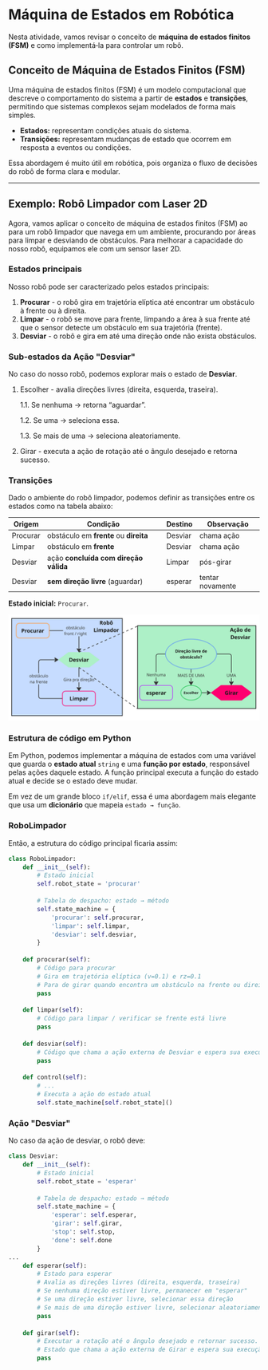 # Máquina de Estados em Robótica

Nesta atividade, vamos revisar o conceito de **máquina de estados finitos (FSM)** e como implementá‑la para controlar um robô.

## Conceito de Máquina de Estados Finitos (FSM)

Uma máquina de estados finitos (FSM) é um modelo computacional que descreve o comportamento do sistema a partir de **estados** e **transições**, permitindo que sistemas complexos sejam modelados de forma mais simples.

* **Estados:** representam condições atuais do sistema.
* **Transições:** representam mudanças de estado que ocorrem em resposta a eventos ou condições.

Essa abordagem é muito útil em robótica, pois organiza o fluxo de decisões do robô de forma clara e modular.

---

## Exemplo: Robô Limpador com Laser 2D

Agora, vamos aplicar o conceito de máquina de estados finitos (FSM) ao para um robô limpador que navega em um ambiente, procurando por áreas para limpar e desviando de obstáculos. Para melhorar a capacidade do nosso robô, equipamos ele com um sensor laser 2D.

### Estados principais

Nosso robô pode ser caracterizado pelos estados principais:

1. **Procurar** - o robô gira em trajetória elíptica até encontrar um obstáculo à frente ou à direita.
2. **Limpar** - o robô se move para frente, limpando a área à sua frente até que o sensor detecte um obstáculo em sua trajetória (frente).
3. **Desviar** - o robô e gira em até uma direção onde não exista obstáculos.

### Sub-estados da Ação "Desviar"

No caso do nosso robô, podemos explorar mais o estado de **Desviar**.

1. Escolher - avalia direções livres (direita, esquerda, traseira).

    1.1. Se nenhuma → retorna “aguardar”.

    1.2. Se uma → seleciona essa.

    1.3. Se mais de uma → seleciona aleatoriamente.

2. Girar - executa a ação de rotação até o ângulo desejado e retorna sucesso.

### Transições

Dado o ambiente do robô limpador, podemos definir as transições entre os estados como na tabela abaixo:

| Origem   | Condição                               | Destino             | Observação         |
| -------- | -------------------------------------- | ------------------- | ------------------ |
| Procurar | obstáculo em **frente** ou **direita** | Desviar             | chama ação         |
| Limpar   | obstáculo em **frente**                | Desviar             | chama ação         |
| Desviar  | ação **concluída com direção válida**  | Limpar              | pós-girar          |
| Desviar  | **sem direção livre** (aguardar)       | esperar             | tentar novamente   |

**Estado inicial:** `Procurar`.

![Robô Limpador](figs/robo_limpador.png)

### Estrutura de código em Python

Em Python, podemos implementar a máquina de estados com uma variável que guarda o **estado atual** `string` e uma **função por estado**, responsável pelas ações daquele estado. A função principal executa a função do estado atual e decide se o estado deve mudar.

Em vez de um grande bloco `if/elif`, essa é uma abordagem mais elegante que usa um **dicionário** que mapeia `estado → função`.

### RoboLimpador

Então, a estrutura do código principal ficaria assim:

```python
class RoboLimpador:
    def __init__(self):
        # Estado inicial
        self.robot_state = 'procurar'

        # Tabela de despacho: estado → método
        self.state_machine = {
            'procurar': self.procurar,
            'limpar': self.limpar,
            'desviar': self.desviar,
        }

    def procurar(self):
        # Código para procurar
        # Gira em trajetória elíptica (v=0.1) e rz=0.1
        # Para de girar quando encontra um obstáculo na frente ou direita
        pass

    def limpar(self):
        # Código para limpar / verificar se frente está livre
        pass

    def desviar(self):
        # Código que chama a ação externa de Desviar e espera sua execução
        pass

    def control(self):
        # ...
        # Executa a ação do estado atual
        self.state_machine[self.robot_state]()
```

### Ação "Desviar"

No caso da ação de desviar, o robô deve:

```python
class Desviar:
    def __init__(self):
        # Estado inicial
        self.robot_state = 'esperar'

        # Tabela de despacho: estado → método
        self.state_machine = {
            'esperar': self.esperar,
            'girar': self.girar,
            'stop': self.stop,
            'done': self.done
        }
...
    def esperar(self):
        # Estado para esperar
        # Avalia as direções livres (direita, esquerda, traseira)
        # Se nenhuma direção estiver livre, permanecer em "esperar"
        # Se uma direção estiver livre, selecionar essa direção
        # Se mais de uma direção estiver livre, selecionar aleatoriamente
        pass

    def girar(self):
        # Executar a rotação até o ângulo desejado e retornar sucesso.
        # Estado que chama a ação externa de Girar e espera sua execução
        pass
```
